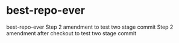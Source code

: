 # best-repo-ever
best-repo-ever
Step 2 amendment to test two stage commit
Step 2 amendment after checkout to test two stage commit

